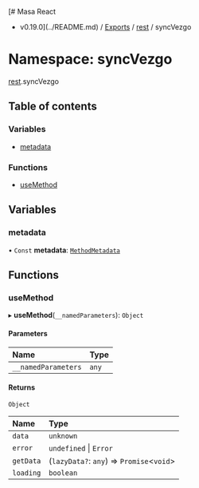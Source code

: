 [# Masa React
 - v0.19.0](../README.md) / [Exports](../modules.md) / [rest](rest.md) / syncVezgo

# Namespace: syncVezgo

[rest](rest.md).syncVezgo

## Table of contents

### Variables

- [metadata](rest.syncVezgo.md#metadata)

### Functions

- [useMethod](rest.syncVezgo.md#usemethod)

## Variables

### metadata

• `Const` **metadata**: [`MethodMetadata`](../interfaces/rest.MethodMetadata.md)

## Functions

### useMethod

▸ **useMethod**(`__namedParameters`): `Object`

#### Parameters

| Name | Type |
| :------ | :------ |
| `__namedParameters` | `any` |

#### Returns

`Object`

| Name | Type |
| :------ | :------ |
| `data` | `unknown` |
| `error` | `undefined` \| `Error` |
| `getData` | (`lazyData?`: `any`) => `Promise`<`void`\> |
| `loading` | `boolean` |

